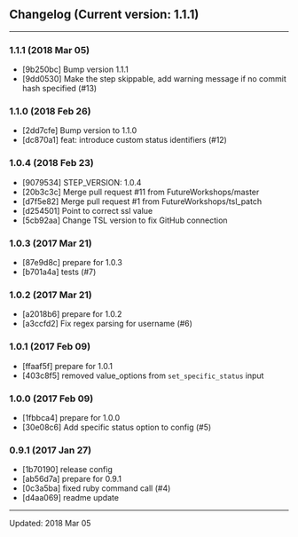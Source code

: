 ## Changelog (Current version: 1.1.1)

-----------------

### 1.1.1 (2018 Mar 05)

* [9b250bc] Bump version 1.1.1
* [9dd0530] Make the step skippable, add warning message if no commit hash specified (#13)

### 1.1.0 (2018 Feb 26)

* [2dd7cfe] Bump version to 1.1.0
* [dc870a1] feat: introduce custom status identifiers (#12)

### 1.0.4 (2018 Feb 23)

* [9079534] STEP_VERSION: 1.0.4
* [20b3c3c] Merge pull request #11 from FutureWorkshops/master
* [d7f5e82] Merge pull request #1 from FutureWorkshops/tsl_patch
* [d254501] Point to correct ssl value
* [5cb92aa] Change TSL version to fix GitHub connection

### 1.0.3 (2017 Mar 21)

* [87e9d8c] prepare for 1.0.3
* [b701a4a] tests (#7)

### 1.0.2 (2017 Mar 21)

* [a2018b6] prepare for 1.0.2
* [a3ccfd2] Fix regex parsing for username (#6)

### 1.0.1 (2017 Feb 09)

* [ffaaf5f] prepare for 1.0.1
* [403c8f5] removed value_options from `set_specific_status` input

### 1.0.0 (2017 Feb 09)

* [1fbbca4] prepare for 1.0.0
* [30e08c6] Add specific status option to config (#5)

### 0.9.1 (2017 Jan 27)

* [1b70190] release config
* [ab56d7a] prepare for 0.9.1
* [0c3a5ba] fixed ruby command call (#4)
* [d4aa069] readme update

-----------------

Updated: 2018 Mar 05